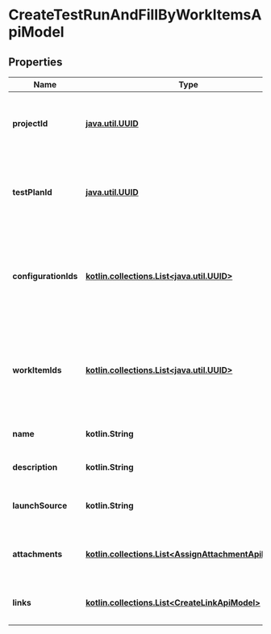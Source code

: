 
# CreateTestRunAndFillByWorkItemsApiModel

## Properties
| Name | Type | Description | Notes |
| ------------ | ------------- | ------------- | ------------- |
| **projectId** | [**java.util.UUID**](java.util.UUID.md) | Specifies the GUID of the project, in which a test run will be created. |  |
| **testPlanId** | [**java.util.UUID**](java.util.UUID.md) | Specifies the GUID of the test plan, within which the test run will be created. |  |
| **configurationIds** | [**kotlin.collections.List&lt;java.util.UUID&gt;**](java.util.UUID.md) | Specifies the configuration GUIDs, from which test points are created. You can specify several GUIDs. |  |
| **workItemIds** | [**kotlin.collections.List&lt;java.util.UUID&gt;**](java.util.UUID.md) | Specifies the work item GUIDs, from which test points are created. You can specify several GUIDs. |  |
| **name** | **kotlin.String** | Specifies the name of the test run. |  [optional] |
| **description** | **kotlin.String** | Specifies the test run description. |  [optional] |
| **launchSource** | **kotlin.String** | Specifies the test run launch source. |  [optional] |
| **attachments** | [**kotlin.collections.List&lt;AssignAttachmentApiModel&gt;**](AssignAttachmentApiModel.md) | Collection of attachment ids to relate to the test run |  [optional] |
| **links** | [**kotlin.collections.List&lt;CreateLinkApiModel&gt;**](CreateLinkApiModel.md) | Collection of links to relate to the test run |  [optional] |



